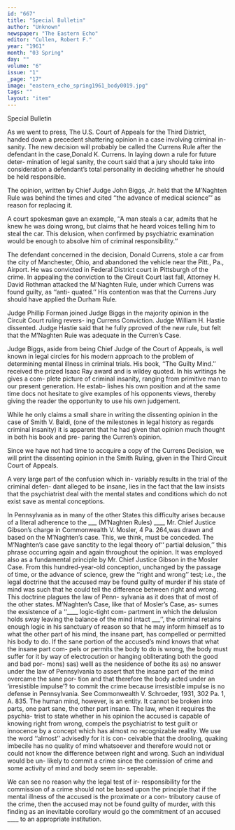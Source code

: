 ```yaml
---
id: "667"
title: "Special Bulletin"
author: "Unknown"
newspaper: "The Eastern Echo"
editor: "Cullen, Robert F."
year: "1961"
month: "03 Spring"
day: ""
volume: "6"
issue: "1"
_page: "17"
image: "eastern_echo_spring1961_body0019.jpg"
tags: ""
layout: "item"
---
```

Special Bulletin

As we went to press, The U.S. Court of Appeals
for the Third District, handed down a precedent
shattering opinion in a case involving criminal in-
sanity. The new decision will probably be called the
Currens Rule after the defendant in the case,Donald
K. Currens. In laying down a rule for future deter-
mination of legal sanity, the court said that a jury
should take into consideration a defendant’s total
personality in deciding whether he should be held
responsible.

The opinion, written by Chief Judge John Biggs,
Jr. held that the M’Naghten Rule was behind the
times and cited ‘‘the advance of medical science”’
as reason for replacing it.

A court spokesman gave an example, ‘‘A man
steals a car, admits that he knew he was doing
wrong, but claims that he heard voices telling him
to steal the car. This delusion, when confirmed by
psychiatric examination would be enough to absolve
him of criminal responsibility.’’

The defendant concerned in the decision, Donald
Currens, stole a car from the city of Manchester,
Ohio, and abandoned the vehicle near the Pitt.,
Pa., Airport. He was convicted in Federal District
court in Pittsburgh of the crime. In appealing the
conviction to the Cireuit Court last fall, Attorney
H. David Rothman attacked the M’Naghten Rule,
under which Currens was found guilty, as ‘‘anti-
quated.’’ His contention was that the Currens Jury
should have applied the Durham Rule.

Judge Phillip Forman joined Judge Biggs in the
majority opinion in the Circuit Court ruling revers-
ing Currens Conviction. Judge William H. Hastie
dissented. Judge Hastie said that he fully pproved
of the new rule, but felt that the M’Naghten Ruie
was adequate in the Curren’s Case.

Judge Biggs, aside from being Chief Judge of the
Court of Appeals, is well known in legal circles for
his modern approach to the problem of determining
mental illness in criminal trials. His book, ‘‘The
Guilty Mind.’’ received the prized Isaac Ray award
and is wildey quoted. In his writings he gives a com-
plete picture of criminal insanity, ranging from
primitive man to our present generation. He estab-
lishes his own position and at the same time docs
not hesitate to give examples of his opponents
views, thereby giving the reader the opportunity
to use his own judgement.

While he only claims a small share in writing the
dissenting opinion in the case of Smith V. Baldi,
(one of the milestones in legal history as regards
criminal insanity) it is apparent that he had given
that opinion much thought in both his book and pre-
paring the Curren’s opinion.

Since we have not had time to accquire a copy of
the Currens Decision, we will print the dissenting
opinion in the Smith Ruling, given in the Third
Circuit Court of Appeals.

A very large part of the confusion which in-
variably results in the trial of the criminal defen-
dant alleged to be insane, lies in the fact that the
law insists that the psychiatrist deal with the mental
states and conditions which do not exist save as
mental conceptions.

In Pennsylvania as in many of the other States
this difficulty arises because of a literal adherence to
the ___ (M’Naghten Rules) ____ Mr. Chief Justice
Gibson’s charge in Commonwealth V. Mosler, 4 Pa.
264,was drawn and based on the M’Naghten’s case.
This, we think, must be conceded. The M’Naghten’s
case gave sanctity to the legal theory of‘‘ partial
delusion,’’ this phrase occurring again and again
throughout the opinion. It was employed also as a
fundamental principle by Mr. Chief Justice Gibson
in the Mosler Case. From this hundred-year-old
conception, unchanged by the passage of time, or
the advance of science, grew the ‘‘right and wrong’’
test; i.e., the legal doctrine that the accused may be
found guilty of murder if his state of mind was
such that he could tell the difference between right
and wrong. This doctrine plagues the law of Penn-
sylvania as it does that of most of the other states.
M’Naghten’s Case, like that of Mosler’s Case, as-
sumes the exsistence of a ‘‘____ logic-tight com-
partment in which the delusion holds sway leaving
the balance of the mind intact ___’’, the criminal
retains enough logic in his sanctuary of reason so
that he may inform himself as to what the other
part of his mind, the insane part, has compelled or
permitted his body to do. If the sane portion of the
accused’s mind knows that what the insane part com-
pels or permits the body to do is wrong, the body
must suffer for it by way of electrocution or
hanging obliterating both the good and bad por-
mons) sas) welll as the nesidence of bothe its as) no
answer under the law of Pennsylvania to assert that
the insane part of the mind overcame the sane por-
tion and that therefore the body acted under an
‘irresistible impulse’? to commit the crime because
irresistible impulse is no defense in Pennsylvania.
See Commonwealth V. Schroeder, 1931, 302 Pa. 1,
A. 835. The human mind, however, is an entity. It
cannot be broken into parts, one part sane, the other
part insane. The law, when it requires the psychia-
trist to state whether in his opinion the accused
is capable of knowing right from wrong, compels
the psychiatrist to test guilt or innocence by a
concept which has almost no recognizable reality.
We use the word ‘‘almost’’ advisedly for it is con-
ceivable that the drooling, quaking imbecile has no
quality of mind whatsoever and therefore would
not or could not know the difference between
right and wrong. Such an individual would be un-
likely to commit a crime since the comission of
crime and some activity of mind and body seem in-
seperable.

We can see no reason why the legal test of ir-
responsibility for the commission of a crime should
not be based upon the principle that if the mental
illness of the accused is the proximate or a con-
tributory cause of the crime, then the accused may
not be found guilty of murder, with this finding as
an inevitable corollary would go the commitment
of an accused ____ to an appropriate institution.
